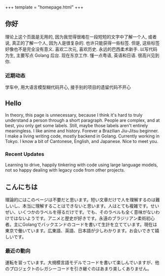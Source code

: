 +++
template = "homepage.html"
+++

## 你好
理论上这个页面是无用的, 因为我觉得很难在一段短短的文字中了解一个人, 或者说, 真正的了解一个人, 因为人是很复杂的. 也许只能获得一些标签. 但是, 这些标签好像也不是完全没有意义. 喜欢二次元, 喜欢历史. 永远的巴西柔术新手. 以写代码为生, 主要写点 Golang 后台. 现在东京工作. 懂一点粤语, 英语和日语. 很高兴见到你.
### 近期动态
学车中, 用大语言模型糊代码开心, 接手别的项目的遗留代码不开心

## Hello
In theory, this page is unnecessary, because I think it's hard to truly understand a person through a short paragraph. People are complex, and at best, you only get some labels. Still, maybe those labels aren't entirely meaningless. I like anime and history. Forever a Brazilian Jiu-Jitsu beginner. I make a living writing code, mostly backend in Golang. Currently working in Tokyo. I know a bit of Cantonese, English, and Japanese. Nice to meet you.
### Recent Updates
Learning to drive, happily tinkering with code using large language models, not so happy dealing with legacy code from other projects.

## こんにちは
理論的にはこのページは不要だと思います。短い文章だけで人を理解するのは難しいし、本当に理解することはできないと思います。人はとても複雑です。せいぜい、いくつかのラベルを得るだけです。でも、そのラベルも全く意味がないわけではないようです。アニメと歴史が好きです。永遠のブラジリアン柔術初心者。主にGolangでバックエンドのコードを書いて生計を立てています。現在は東京で働いています。広東語、英語、日本語が少しわかります。お会いできて嬉しいです。
### 最近の動向
運転を習っています。大規模言語モデルでコードを書いて楽しんでいますが、他のプロジェクトのレガシーコードを引き継ぐのはあまり楽しくありません。
